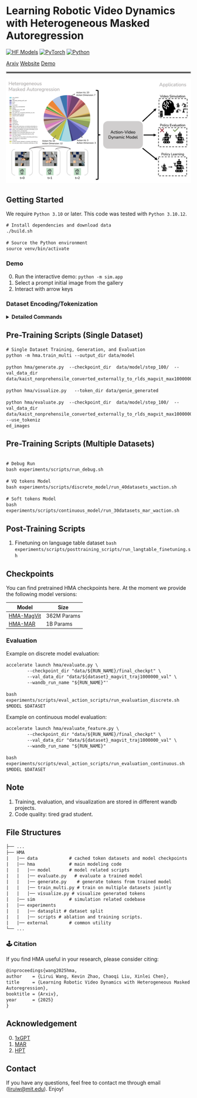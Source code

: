 # Learning Robotic Video Dynamics with Heterogeneous Masked Autoregression

[![HF Models](https://img.shields.io/badge/%F0%9F%A4%97-Models-yellow?style=for-the-badge)](https://huggingface.co/liruiw/hma-base)
[![PyTorch](https://img.shields.io/badge/PyTorch-2.2.0-EE4C2C.svg?style=for-the-badge&logo=pytorch)](https://pytorch.org/get-started/locally/)
[![Python](https://img.shields.io/badge/python-3.10-blue?style=for-the-badge)](https://www.python.org)

[Arxiv](https://arxiv.org/pdf/2502.04296) [Website](https://liruiw.github.io/hma) [Demo](https://liruiw.github.io/hma/hma_demo)
<hr style="border: 2px solid gray;"></hr>

![](assets/hma_framework.png)


## Getting Started
We require `Python 3.10` or later. This code was tested with `Python 3.10.12`.

```
# Install dependencies and download data
./build.sh

# Source the Python environment
source venv/bin/activate
```

### Demo
0. Run the interactive demo: ``python -m sim.app``
1. Select a prompt initial image from the gallery
2. Interact with arrow keys

### Dataset Encoding/Tokenization
<details>
<summary><span style="font-weight: bold;">Detailed Commands</span></summary>
The one-line version of encoding one dataset is as the following example:
```shell
python -m datasets.encode_openx_dataset --episode_cnt 1000000 --dataset_name kaist_nonprehensile_converted_externally_to_rlds --data_split train --root_dir data
```

The dataset can be partitioned into multiple shards, and then one GPU can process each shard.
Shards are useful not only for parallelization but also for saving progress in case a process is interrupted.

Example encoding `droid` with 2 GPUs:
```shell
# Process 1
set -e
for ((i = 0; i < 64; i += 2)); do
    CUDA_VISIBLE_DEVICES=0 python -m datasets.encode_openx_dataset --dataset_name droid --data_split train --num_shards 64 --curr_shard_rank $i --root_dir sharded_data
done

# Process 2
set -e
for ((i = 1; i < 64; i += 2)); do
    CUDA_VISIBLE_DEVICES=1 python -m datasets.encode_openx_dataset --dataset_name droid --data_split train --num_shards 64 --curr_shard_rank $i --root_dir sharded_data
done
```

Then, merge the shards into one dataset.
Merging does not require all shards to be generated, missing shards will be skipped.

Example merge:
```shell
# Modify SHARD_DATA_FORMAT in dataset/merge_shards.py, not CLI arg b/c it's a format str
python datasets/merge_shards.py --out_data_dir merged_data/droid --num_shards 64
```

Non-OpenX datasets require using `datasets.encode_openx_dataset` instead of `datasets.encode_openx_dataset`, and currently the only such supported dataset is `egoexo4d`.
For every external dataset, the code for that dataset must be modified to allow iterating over only a subset (i.e. shard) of the dataset.

Example non-OpenX dataset:
```
python -m datasets.encode_extern_dataset --dataset_name egoexo4d --data_split train --num_shards 100 --curr_shard_rank 0 --root_dir sharded_data
```

To train and evaluate the soft tokens, we need to follow the same script but save dataset using non-VQ encoders. Similarly, to evaluate against the raw images, we need to use the script and save dataset without encoders ``--encoder_type temporalvae --encoder_name_or_path 'stabilityai/stable-video-diffusion-img2vid'``.
</details>

## Pre-Training Scripts (Single Dataset)
```
# Single Dataset Training, Generation, and Evaluation
python -m hma.train_multi --output_dir data/model

python hma/generate.py  --checkpoint_dir  data/model/step_100/  --val_data_dir data/kaist_nonprehensile_converted_externally_to_rlds_magvit_max1000000_val

python hma/visualize.py   --token_dir data/genie_generated

python hma/evaluate.py  --checkpoint_dir  data/model/step_100/  --val_data_dir data/kaist_nonprehensile_converted_externally_to_rlds_magvit_max1000000_val --use_tokeniz
ed_images
```

## Pre-Training Scripts (Multiple Datasets)
```

# Debug Run
bash experiments/scripts/run_debug.sh

# VQ tokens Model
bash experiments/scripts/discrete_model/run_40datasets_waction.sh

# Soft tokens Model
bash experiments/scripts/continuous_model/run_30datasets_mar_waction.sh

```

## Post-Training Scripts
1. Finetuning on language table dataset ``bash experiments/scripts/posttraining_scripts/run_langtable_finetuning.sh``

## Checkpoints
You can find pretrained HMA checkpoints here. At the moment we provide the following model versions:

| Model                                                                  |   Size         |
|--------------------------------------------------------------------------------|----------------|
| [HMA-MagVit](https://huggingface.co/liruiw/hma-base-disc)                 |  362M Params  |
| [HMA-MAR](https://huggingface.co/liruiw/hma-base-cont)                 |  1B Params  |


### Evaluation
Example on discrete model evaluation:
```shell
accelerate launch hma/evaluate.py \
        --checkpoint_dir "data/${RUN_NAME}/final_checkpt" \
        --val_data_dir "data/${dataset}_magvit_traj1000000_val" \
        --wandb_run_name "${RUN_NAME}"'

bash experiments/scripts/eval_action_scripts/run_evaluation_discrete.sh $MODEL $DATASET
```

Example on continuous model evaluation:
```shell
accelerate launch hma/evaluate_feature.py \
        --checkpoint_dir "data/${RUN_NAME}/final_checkpt" \
        --val_data_dir "data/${dataset}_magvit_traj1000000_val" \
        --wandb_run_name "${RUN_NAME}"

bash experiments/scripts/eval_action_scripts/run_evaluation_continuous.sh $MODEL $DATASET
```

## Note
1. Training, evaluation, and visualization are stored in different wandb projects.
2. Code quality: tired grad student.

## File Structures
```angular2html
├── ...
├── HMA
|   |── data 			# cached token datasets and model checkpoints
|   |── hma 			# main modeling code
|   |   |── model       # model related scripts
|   |   |── evaluate.py   # evaluate a trained model
|   |   |── generate.py    # generate tokens from trained model
|   |   |── train_multi.py # train on multiple datasets jointly
|   |   |── visualize.py # visualize generated tokens
|   |── sim 			# simulation related codebase
|   |── experiments
|   |   |── datasplit # dataset split
|   |   |── scripts # ablation and training scripts.
|   |── external 		# common utility
└── ...
```


### 🕹️ Citation
If you find HMA useful in your research, please consider citing:
```
@inproceedings{wang2025hma,
author    = {Lirui Wang, Kevin Zhao, Chaoqi Liu, Xinlei Chen},
title     = {Learning Robotic Video Dynamics with Heterogeneous Masked Autoregression},
booktitle = {Arxiv},
year      = {2025}
}
```

## Acknowledgement
0. [1xGPT](https://github.com/1x-technologies/1xgpt)
1. [MAR](https://github.com/LTH14/mar/)
2. [HPT](https://github.com/liruiw/hpt)


## Contact

If you have any questions, feel free to contact me through email (liruiw@mit.edu). Enjoy!
